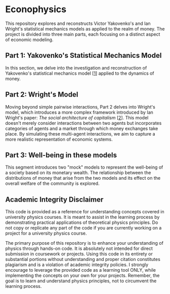 # Econophysics 

This repository explores and reconstructs Victor Yakovenko's and Ian Wright's statistical mechanics models as applied to the realm of money. The project is divided into three main parts, each focusing on a distinct aspect of economic modeling.

## Part 1: Yakovenko's Statistical Mechanics Model

In this section, we delve into the investigation and reconstruction of Yakovenko's statistical mechanics model [[1](https://arxiv.org/abs/cond-mat/0001432)] applied to the dynamics of money. 

## Part 2: Wright's Model

Moving beyond simple pairwise interactions, Part 2 delves into Wright's model, which introduces a more complex framework introduced by Ian Wright's paper: _The social architecture of capitalism_ [[2](https://arxiv.org/abs/cond-mat/0401053)]. This model doesn't merely consider interactions between two agents but incorporates categories of agents and a market through which money exchanges take place. By simulating these multi-agent interactions, we aim to capture a more realistic representation of economic systems.

## Part 3: Well-being in these models

This segment introduces two "mock" models to represent the well-being of a society based on its monetary wealth. The relationship between the distributions of money that arise from the two models and its effect on the overall welfare of the community is explored. 

## Academic Integrity Disclaimer

This code is provided as a reference for understanding concepts covered in university physics courses. It is meant to assist in the learning process by demonstrating practical applications of theoretical physics principles. Do not copy or replicate any part of the code if you are currently working on a project for a university physics course. 

The primary purpose of this repository is to enhance your understanding of physics through hands-on code. It is absolutely not intended for direct submission in coursework or projects. Using this code in its entirety or substantial portions without understanding and proper citation constitutes plagiarism and is a violation of academic integrity policies. I strongly encourage to leverage the provided code as a learning tool ONLY, while implementing the concepts on your own for your projects. Remember, the goal is to learn and understand physics principles, not to circumvent the learning process.